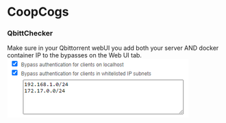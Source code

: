 # CoopCogs

### QbittChecker

Make sure in your Qbittorrent webUI you add both your server AND docker container IP to the bypasses on the Web UI tab.
![WebUI bypass in qbittorrent](./images/webUIbypass.png)
